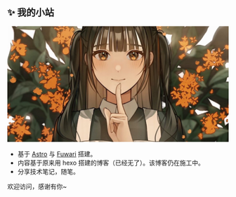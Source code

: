 ## ✨ 我的小站

![Preview Image](images/readme.jpg)

- 基于 [Astro](https://astro.build/) 与 [Fuwari](https://github.com/saicaca/fuwari) 搭建。
- 内容基于原来用 hexo 搭建的博客（已经无了）。该博客仍在施工中。
- 分享技术笔记，随笔。

欢迎访问，感谢有你~
